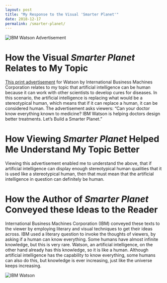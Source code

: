 ```yaml
---
layout: post
title: "My Response to the Visual 'Smarter Planet'"
date: 2018-12-17
permalink: /smarter-planet/
---
```


![IBM Watson Advertisement](https://static1.squarespace.com/static/5374da9ce4b0aefc671b4754/55625148e4b0b17b14636b32/5562514ae4b0ebbd3eaa21a7/1432506698807/All_Vertical_SmarterPlanet_Layouts9.jpg?format=2500w)

# How the Visual *Smarter Planet* Relates to My Topic

[This print advertisement](https://static1.squarespace.com/static/5374da9ce4b0aefc671b4754/55625148e4b0b17b14636b32/5562514ae4b0ebbd3eaa21a7/1432506698807/All_Vertical_SmarterPlanet_Layouts9.jpg?format=2500w) for Watson by International Business Machines Corporation relates to my topic that artificial intelligence can be human because it can work with other scientists to develop cures for diseases.
In this scenario, the artificial intelligence is replacing what would be a stereotypical human, which means that if it can replace a human, it can be considered human.
The advertisement asks viewers: “Can your doctor know everything known to medicine? IBM Watson is helping doctors design better treatments. Let’s Build a Smarter Planet.”

# How Viewing *Smarter Planet* Helped Me Understand My Topic Better

Viewing this advertisement enabled me to understand the above, that if artificial intelligence can display enough stereotypical human qualities that it is used like a stereotypical human, then that must mean that the artificial intelligence in question can definitely be human.

# How the Author of *Smarter Planet* Conveyed these Ideas to the Reader

International Business Machines Corporation (IBM) conveyed these texts to the viewer by employing literary and visual techniques to get their ideas across.
IBM used a literary question to invoke the thoughts of viewers, by asking if a human can know everything.
Some humans have almost infinite knowledge, but this is very rare.
Watson, an artificial intelligence, on the other hand already has this knowledge, so it is like a human.
Although artificial intelligence has the capability to know everything, some humans can also do this, but knowledge is ever increasing, just like the universe keeps increasing.

![IBM Watson](https://upload.wikimedia.org/wikipedia/commons/2/22/IBM_Watson.PNG)
